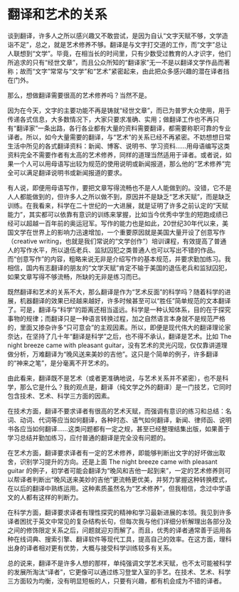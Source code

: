 # 翻译和艺术的关系

谈到翻译，许多人之所以感兴趣又不敢尝试，是因为自认“文字天赋不够，文学造诣不足”，总之，就是艺术修养不够。翻译是与文字打交道的工作，而“文字”总让人联想到“文学”。毕竟，在相当长的时间里，只有少数受过教育的人才识字，他们所追求的只有“经世文章”，而且公众所知的“翻译家”无一不是以翻译文学作品而著称；故而“文字”常常与“文学”和“艺术”紧密起来，由此把众多感兴趣的潜在译者挡在门外。

那么，想做翻译需要很高的艺术修养吗？当然不是。

因为在今天，文字的主要功能不再是铸就“经世文章”，而已为普罗大众使用，用于传递各式信息，大多数情况下，大家只要求准确、实用；做翻译工作也不再只有“翻译家”一条出路，各行各业都有大量的资料需要翻译，都需要称职可靠的专业译者。所以，如今大量需要的翻译，与“艺术”的关系已经不再紧密。不妨想想日常生活中所见的各式翻译资料：新闻、博客、说明书、学习资料……用母语编写这类资料完全不需要作者有太高的艺术修养，同样的道理当然适用于译者。或者说，如果一个人可以用母语写出较为规范的使用说明或新闻报道，那么他的“艺术修养”完全可以满足翻译说明书或新闻报道的要求。

有人说，即便用母语写作，要把文章写得流畅也不是人人能做到的。没错，它不是人人都能做到的，但许多人之所以做不到，原因并不是缺乏“艺术天赋”，而是缺乏训练。在我看来，科学在二十世纪的一大进展，就是证明了许多之前认定的“天赋能力”，其实都可以依靠有意识的训练来掌握，比如当今优秀中学生的短跑成绩已经可以超越一百年前的奥运冠军。写作的能力也是如此，20世纪30年代以来，美国文学在世界上的影响力迅速增加，一个重要原因就是美国大量开设了创意写作（creative writing，也就是我们常说的“文学创作”）培训课程，有效提高了普通人的写作水平，所以退伍老兵、监狱囚犯之类普通人也可以写出不错的作品。而“创意写作”的内容，粗略来说无非是介绍写作的基本规范，并要求勤加练习。我相信，国内有志翻译的朋友的“文学天赋”肯定不输于美国的退伍老兵和监狱囚犯，如果文章写得不够流畅，所缺的无非是练习而已。

既然翻译和艺术的关系不大，那么翻译是作为“艺术反面”的科学吗？随着科学的进展，机器翻译的效果已经越来越好，许多时候甚至可以“胜任”简单规范的文本翻译了。可是，翻译与“科学”的距离还相当遥远。科学是一种认知体系，目的在于探究事物的规律；而翻译只是一种语言转换过程，加之自然语言本身就不是规范严格的，里面又掺杂许多“只可意会”的主观因素。所以，即便是现代伟大的翻译理论家奈达，在坚持了几十年“翻译是科学”之后，也不得不承认，翻译是艺术。比如 The night breeze came with pleasant guitar，没有艺术的灵光闪现，仅仅靠讲道理做分析，万难翻译为“晚风送来美妙的吉他”。这只是个简单的例子，许多翻译的“神来之笔”，是分毫离不开艺术的。

由此看来，翻译既不是艺术（或者更准确地说，与艺术关系并不紧密），也不是科学，那么它是什么？我的观点是，翻译（纯文学之外的翻译）是一门技艺，它同时包含技术、艺术、科学三方面的因素。

在技术方面，翻译不要求译者有很高的艺术天赋，而强调有意识的练习和总结：名词、动词、代词等应当如何翻译，各种时态、语气如何翻译，新闻、律师函、说明书各应当如何翻译……这类问题都有一定之规，甚至已经整理结集出版，如果善于学习总结并勤加练习，应付普通的翻译是完全没有问题的。

在艺术方面，翻译要求译者有一定的艺术修养，即能够判断出文字的好坏做出取舍，识别学习提升的方向。还是上面 The night breeze came with pleasant guitar 的例子，初学者可能会翻译为“晚风和吉他一起到来”，一定的艺术修养则可以帮译者判断出“晚风送来美妙的吉他”更流畅更优美，并努力掌握这种转换模式，在以后的翻译中熟练运用。这种素质虽然名为“艺术修养”，但我相信，念过中学语文的人都有这样的判断力。

在科学方面，翻译要求译者有理性探究的精神和学习最新进展的本领。我见到许多译者困扰于英文中常见的复杂结构长句，但每次我与他们详细分析解理出各部分及之间的修饰限定关系之后，问题就迎刃而解了。而且，优秀的译者通常善于运用各种在线词典、搜索引擎、翻译软件等现代工具，提高自己的效率。在这方面，理科出身的译者相对更有优势，大概与接受科学训练较多有关系。

总的说来，翻译不是许多人想的那样，单纯强调文学艺术天赋，也不太可能被科学的发展所淘汰“译者”，它更像可以通过练习登堂入室的手艺。在技术、艺术、科学三方面较为均衡，没有明显短板的人，只要有兴趣，都有机会成为不错的译者。
